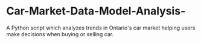 # Car-Market-Data-Model-Analysis-
A Python script which analyzes trends in Ontario's car market helping users make decisions when buying or selling car. 
